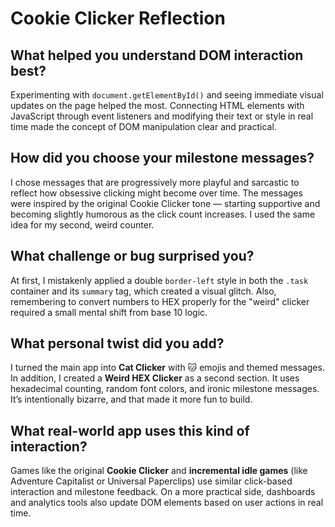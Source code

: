 # Cookie Clicker Reflection

## What helped you understand DOM interaction best?

Experimenting with `document.getElementById()` and seeing immediate visual updates on the page helped the most. Connecting HTML elements with JavaScript through event listeners and modifying their text or style in real time made the concept of DOM manipulation clear and practical.

## How did you choose your milestone messages?

I chose messages that are progressively more playful and sarcastic to reflect how obsessive clicking might become over time. The messages were inspired by the original Cookie Clicker tone — starting supportive and becoming slightly humorous as the click count increases. I used the same idea for my second, weird counter.

## What challenge or bug surprised you?

At first, I mistakenly applied a double `border-left` style in both the `.task` container and its `summary` tag, which created a visual glitch. Also, remembering to convert numbers to HEX properly for the "weird" clicker required a small mental shift from base 10 logic.

## What personal twist did you add?

I turned the main app into **Cat Clicker** with 🐱 emojis and themed messages. In addition, I created a **Weird HEX Clicker** as a second section. It uses hexadecimal counting, random font colors, and ironic milestone messages. It’s intentionally bizarre, and that made it more fun to build.

## What real-world app uses this kind of interaction?

Games like the original **Cookie Clicker** and **incremental idle games** (like Adventure Capitalist or Universal Paperclips) use similar click-based interaction and milestone feedback. On a more practical side, dashboards and analytics tools also update DOM elements based on user actions in real time.
